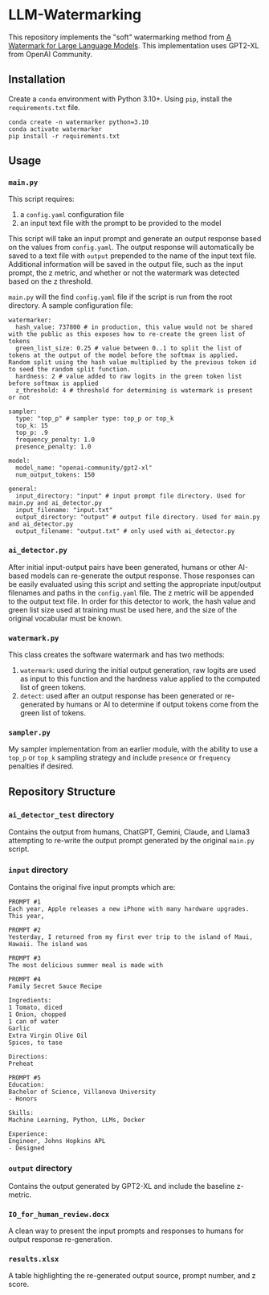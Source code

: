# LLM-Watermarking
This repository implements the "soft" watermarking method from [A Watermark for Large Language Models](https://arxiv.org/abs/2301.10226). This implementation uses GPT2-XL from OpenAI Community.

## Installation
Create a `conda` environment with Python 3.10+. Using `pip`, install the `requirements.txt` file.
```
conda create -n watermarker python=3.10
conda activate watermarker
pip install -r requirements.txt
```

## Usage
### `main.py`
This script requires:
1) a `config.yaml` configuration file
1) an input text file with the prompt to be provided to the model

This script will take an input prompt and generate an output response based on the values from `config.yaml`. The output response will automatically be saved to a text file with `output` prepended to the name of the input text file. Additional information will be saved in the output file, such as the input prompt, the z metric, and whether or not the watermark was detected based on the z threshold.

`main.py` will the find `config.yaml` file if the script is run from the root directory. A sample configuration file:
```
watermarker:
  hash_value: 737800 # in production, this value would not be shared with the public as this exposes how to re-create the green list of tokens
  green_list_size: 0.25 # value between 0..1 to split the list of tokens at the output of the model before the softmax is applied. Random split using the hash value multiplied by the previous token id to seed the random split function.
  hardness: 2 # value added to raw logits in the green token list before softmax is applied
  z_threshold: 4 # threshold for determining is watermark is present or not

sampler:
  type: "top_p" # sampler type: top_p or top_k
  top_k: 15
  top_p: .9
  frequency_penalty: 1.0
  presence_penalty: 1.0

model:
  model_name: "openai-community/gpt2-xl"
  num_output_tokens: 150

general:
  input_directory: "input" # input prompt file directory. Used for main.py and ai_detector.py
  input_filename: "input.txt" 
  output_directory: "output" # output file directory. Used for main.py and ai_detector.py
  output_filename: "output.txt" # only used with ai_detector.py
```

### `ai_detector.py`
After initial input-output pairs have been generated, humans or other AI-based models can re-generate the output response. Those responses can be easily evaluated using this script and setting the appropriate input/output filenames and paths in the `config.yaml` file. The z metric will be appended to the output text file. In order for this detector to work, the hash value and green list size used at training must be used here, and the size of the original vocabular must be known.

### `watermark.py`
This class creates the software watermark and has two methods:
1) `watermark`: used during the initial output generation, raw logits are used as input to this function and the hardness value applied to the computed list of green tokens.
1) `detect`: used after an output response has been generated or re-generated by humans or AI to determine if output tokens come from the green list of tokens.

### `sampler.py`
My sampler implementation from an earlier module, with the ability to use a `top_p` or `top_k` sampling strategy and include `presence` or `frequency` penalties if desired.

## Repository Structure
### `ai_detector_test` directory
Contains the output from humans, ChatGPT, Gemini, Claude, and Llama3 attempting to re-write the output prompt generated by the original `main.py` script.

### `input` directory
Contains the original five input prompts which are:
```
PROMPT #1
Each year, Apple releases a new iPhone with many hardware upgrades. This year, 

PROMPT #2
Yesterday, I returned from my first ever trip to the island of Maui, Hawaii. The island was 

PROMPT #3
The most delicious summer meal is made with 

PROMPT #4
Family Secret Sauce Recipe

Ingredients:
1 Tomato, diced
1 Onion, chopped
1 can of water
Garlic
Extra Virgin Olive Oil
Spices, to tase

Directions:
Preheat

PROMPT #5
Education:
Bachelor of Science, Villanova University
- Honors

Skills:
Machine Learning, Python, LLMs, Docker

Experience:
Engineer, Johns Hopkins APL
- Designed 
```

### `output` directory
Contains the output generated by GPT2-XL and include the baseline z-metric.

### `IO_for_human_review.docx`
A clean way to present the input prompts and responses to humans for output response re-generation.

### `results.xlsx`
A table highlighting the re-generated output source, prompt number, and z score.